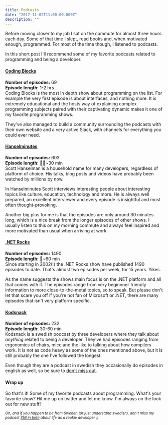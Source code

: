 ```yaml
---
title: Podcasts
date: "2017-11-02T11:00:00.000Z"
description: ""
---
```


Before moving closer to my job I sat on the commute for almost three hours each day. Some of that time I slept, read books and, when motivated enough, programmed. For most of the time though, I listened to podcasts.

In this short post I'll recommend some of my favorite podcasts related to programming and being a developer.

#### [Coding Blocks](https://www.codingblocks.net)

**Number of episodes:** 69  
**Episode length:** 1-2 hrs  
Coding Blocks is the most in depth show about programming on the list. For example the very first episode is about interfaces, and nothing more. It is extremely educational and the hosts way of explaining complex programming subjects paired with their captivating dynamic makes it one of my favorite programming shows.

They've also managed to build a community surrounding the podcasts with their own website and a very active Slack, with channels for everything you could ever need.

#### [Hanselminutes](https://www.hanselminutes.com)

**Number of episodes:** 603  
**Episode length:** ~30 min  
Scott Hanselman is a household name for many developers, regardless of platform of choice. His talks, blog posts and videos have probably been watched by millions by now.

In Hanselminutes Scott interviews interesting people about interesting topics like culture, education, technology and more. He is always well prepared, an excellent interviewer and every episode is insightful and most often thought-provoking.

Another big plus for me is that the episodes are only around 30 minutes long, which is a nice break from the longer episodes of other shows. I usually listen to this on my morning commute and always feel inspired and more motivated than usual when arriving at work.

#### [.NET Rocks](https://www.dotnetrocks.com)

**Number of episodes:** 1490  
**Episode length:** ~60 min  
Since starting in 2002(!) the .NET Rocks show have published 1490 episodes to date. That's almost two episodes per week, for 15 years. Yikes.

As the name suggests the shows main focus is on the .NET platform and all that comes with it. The episodes range from very beginnner friendly information to more close-to-the-metal topics, so to speak. But please don't let that scare you off if you're not fan of Microsoft or .NET, there are many episodes that isn't very platform specific.

#### [Kodsnack](http://kodsnack.se)

**Number of episodes:** 232  
**Episode length:** 30-60 min  
Kodsnack is a swedish podcast by three developers where they talk about *anything* related to being a developer. They've had episodes ranging from ergonomics of chairs, mice and the like to talking about how compilers work. It is not as code heavy as some of the ones mentioned above, but it is still probably the one I've followed the longest.

Even though they are a podcast in swedish they occasionally do episodes in english as well, so be sure to [don't miss out](http://kodsnack.se/international/).

#### Wrap up

So that's it! Some of my favorite podcasts about programming. What's your favorite show? Hit me up on twitter and let me know. I'm always on the look out for new stuff!

<small>*Oh, and if you happen to be from Sweden (or just understand swedish), don't miss my podcast [Still in beta](http://stillinbeta.se) about life as a rookie developer ;)*</small>